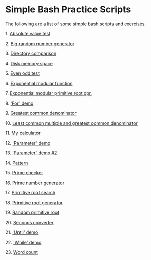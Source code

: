 # Simple Bash Practice Scripts
The following are a list of some simple bash scripts and exercises.
<p>1. <a href="https://github.com/djenkins93/Simple-Bash-Scripts/blob/master/abs_val_test.sh">Absolute value test</a></p>
<p>2. <a href="https://github.com/djenkins93/Simple-Bash-Scripts/blob/master/big_rand_num.sh">Big random number generator</a></p>
<p>3. <a href="https://github.com/djenkins93/Simple-Bash-Scripts/blob/master/cmpr_dir.sh">Directory comparison</a></p>
<p>4. <a href="https://github.com/djenkins93/Simple-Bash-Scripts/blob/master/disk-mem_space.sh">Disk memory space</a></p>
<p>5. <a href="https://github.com/djenkins93/Simple-Bash-Scripts/blob/master/even_odd.sh">Even odd test</a></p>
<p>6. <a href="https://github.com/djenkins93/Simple-Bash-Scripts/blob/master/expmod.sh">Exponential modular function</a></p>
<p>7. <a href="https://github.com/djenkins93/Simple-Bash-Scripts/blob/master/expmod_primitive.sh">Exponential modular primitive root opr.</a></p>
<p>8. <a href="https://github.com/djenkins93/Simple-Bash-Scripts/blob/master/for_demo.sh">'For' demo</a></p>
<p>9. <a href="https://github.com/djenkins93/Simple-Bash-Scripts/blob/master/gcd.sh">Greatest common denominator</a></p>
<p>10. <a href="https://github.com/djenkins93/Simple-Bash-Scripts/blob/master/lcm_gcd.sh">Least common multiple and greatest common denominator</a></p>
<p>11. <a href="https://github.com/djenkins93/Simple-Bash-Scripts/blob/master/my_calculator.sh">My calculator</a></p>
<p>12. <a href="https://github.com/djenkins93/Simple-Bash-Scripts/blob/master/parameter_demo.sh">'Parameter' demo</a></p>
<p>13. <a href="https://github.com/djenkins93/Simple-Bash-Scripts/blob/master/parameter_demo2.sh">'Parameter' demo #2</a></p>
<p>14. <a href="https://github.com/djenkins93/Simple-Bash-Scripts/blob/master/pattern.sh">Pattern</a></p>
<p>15. <a href="https://github.com/djenkins93/Simple-Bash-Scripts/blob/master/prime_checker.sh">Prime checker</a></p>
<p>16. <a href="https://github.com/djenkins93/Simple-Bash-Scripts/blob/master/prime_generator.sh">Prime number generator</a></p>
<p>17. <a href="https://github.com/djenkins93/Simple-Bash-Scripts/blob/master/primitive_root.sh">Primitive root search</a></p>
<p>18. <a href="https://github.com/djenkins93/Simple-Bash-Scripts/blob/master/primitive_root_gen.sh">Primitive root generator</a></p>
<p>19. <a href="https://github.com/djenkins93/Simple-Bash-Scripts/blob/master/rand_prim_root.sh">Random primitive root</a></p>
<p>20. <a href="https://github.com/djenkins93/Simple-Bash-Scripts/blob/master/secs_convert.sh">Seconds converter</a></p>
<p>21. <a href="https://github.com/djenkins93/Simple-Bash-Scripts/blob/master/until_demo.sh">'Until' demo</a></p>
<p>22. <a href="https://github.com/djenkins93/Simple-Bash-Scripts/blob/master/while_demo.sh">'While' demo</a></p>
<p>23. <a href="https://github.com/djenkins93/Simple-Bash-Scripts/blob/master/word_count.sh">Word count</a></p>
